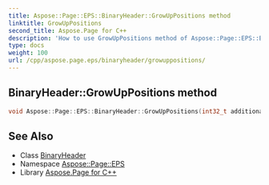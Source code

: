 ```yaml
---
title: Aspose::Page::EPS::BinaryHeader::GrowUpPositions method
linktitle: GrowUpPositions
second_title: Aspose.Page for C++
description: 'How to use GrowUpPositions method of Aspose::Page::EPS::BinaryHeader class in C++.'
type: docs
weight: 100
url: /cpp/aspose.page.eps/binaryheader/growuppositions/
---
```

## BinaryHeader::GrowUpPositions method




```cpp
void Aspose::Page::EPS::BinaryHeader::GrowUpPositions(int32_t additionalLength)
```

## See Also

* Class [BinaryHeader](../)
* Namespace [Aspose::Page::EPS](../../)
* Library [Aspose.Page for C++](../../../)
